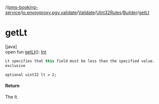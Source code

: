//[pms-booking-service](../../../../../index.md)/[io.envoyproxy.pgv.validate](../../../index.md)/[Validate](../../index.md)/[UInt32Rules](../index.md)/[Builder](index.md)/[getLt](get-lt.md)

# getLt

[java]\
open fun [getLt](get-lt.md)(): [Int](https://kotlinlang.org/api/core/kotlin-stdlib/kotlin/-int/index.html)

```kotlin
Lt specifies that this field must be less than the specified value,
exclusive

```
`optional uint32 lt = 2;`

#### Return

The lt.